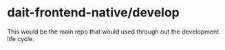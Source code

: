 # dait-frontend-native/develop

This would be the main repo that would used through out the development life cycle.
